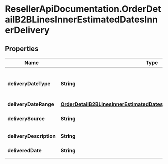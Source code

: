 # ResellerApiDocumentation.OrderDetailB2BLinesInnerEstimatedDatesInnerDelivery

## Properties

Name | Type | Description | Notes
------------ | ------------- | ------------- | -------------
**deliveryDateType** | **String** | Date type. Example Single or multiple dates. | [optional] 
**deliveryDateRange** | [**OrderDetailB2BLinesInnerEstimatedDatesInnerDeliveryDeliveryDateRange**](OrderDetailB2BLinesInnerEstimatedDatesInnerDeliveryDeliveryDateRange.md) |  | [optional] 
**deliverySource** | **String** | Source of the delivery. | [optional] 
**deliveryDescription** | **String** | Delivery description. | [optional] 
**deliveredDate** | **String** | Delivery date. | [optional] 


